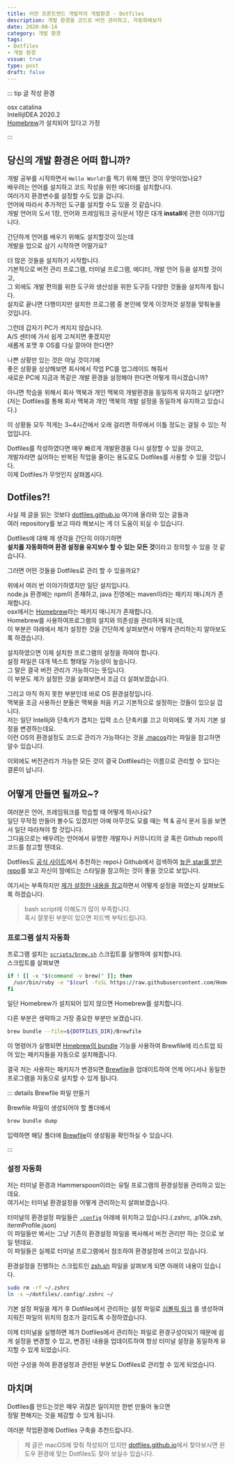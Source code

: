 ```yaml
---
title: 어떤 프론트엔드 개발자의 개발환경 - Dotfiles
description: 개발 환경을 코드로 버전 관리하고, 자동화해보자
date: 2020-08-14
category: 개발 환경
tags:
- Dotfiles
- 개발 환경
vssue: true
type: post
draft: false
---
```


::: tip 글 작성 환경

osx catalina  
IntellijIDEA 2020.2  
[Homebrew](https://brew.sh/index_ko)가 설치되어 있다고 가정

:::


## 당신의 개발 환경은 어떠 합니까?

개발 공부를 시작하면서 `Hello World!`를 찍기 위해 했던 것이 무엇이었나요?  
배우려는 언어를 설치하고 코드 작성을 위한 에디터를 설치합니다.  
여러가지 환경변수를 설정할 수도 있을 겁니다.  
언어에 따라서 추가적인 도구를 설치할 수도 있을 것 같습니다.  
개발 언어의 도서 1장, 언어와 프레임워크 공식문서 1장은 대개 **install**에 관한
이야기입니다.

간단하게 언어를 배우기 위해도 설치할것이 있는데  
개발을 업으로 삼기 시작하면 어떨가요?

더 많은 것들을 설치하기 시작합니다.  
기본적으로 버전 관리 프로그램, 터미널 프로그램, 에디터, 개발 언어 등을 설치할
것이고,  
그 외에도 개발 편의를 위한 도구와 생산성을 위한 도구등 다양한 것들을
설치하게 됩니다.  
설치로 끝나면 다행이지만 설치한 프로그램 중 본인에 맞게 이것저것 설정을 맞춰놓을
것입니다.

그런데 갑자기 PC가 켜지지 않습니다.  
A/S 센터에 가서 쉽게 고쳐지면 좋겠지만  
새롭게 포맷 후 OS를 다실 깔아야 한다면?

나쁜 상황만 있는 것은 아닐 것이기에  
좋은 상황을 상상해보면 회사에서 작업 PC를 업그레이드 해줘서  
새로운 PC에 지금과 똑같은 개발 환경을 설정해야 한다면 어떻게 하시겠습니까?

아니면 학습을 위해서 회사 맥북과 개인 맥북의 개발환경을 동일하게 유지하고 싶다면?  
(저는 Dotfiles를 통해 회사 맥북과 개인 맥북의 개발 설정을 동일하게 유지하고
있습니다.)

이 상황들 모두 적게는 3~4시간에서 오래 걸리면 하루에서 이틀 정도는 걸릴 수 있는
작업입니다.

Dotfiles를 작성하였다면 매우 빠르게 개발환경을 다시 설정할 수 있을 것이고,  
개발자라면 싫어하는 반복된 작업을 줄이는 용도로도 Dotfiles를 사용할 수 있을
것입니다.  
이제 Dotfiles가 무엇인지 살펴봅시다.

## Dotfiles?!

사실 제 글을 읽는 것보다
[dotfiles.github.io](https://dotfiles.github.io/) 여기에 올라와 있는 글들과  
여러 repository를 보고 따라 해보시는 게 더 도움이 되실 수 있습니다.

Dotfiles에 대해 제 생각을 간단히 이야기하면  
**설치를 자동화하며 환경 설정을 유지보수 할 수 있는 모든 것**이라고 정의할 수
있을 것 같습니다.

그러면 어떤 것들을 Dotfiles로 관리 할 수 있을까요?

위에서 여러 번 이야기하였지만 일단 설치입니다.  
node.js 환경에는 npm이 존재하고, java 진영에는 maven이라는 패키지 매니저가
존재합니다.  
osx에서는
[Homebrew](https://brew.sh/index_ko)라는 패키지 매니저가 존재합니다.  
Homebrew를 사용하여프로그램의 설치와 의존성을 관리하게 되는데,  
이 부분은 아래에서 제가 설정한 것을 간단하게 살펴보면서 어떻게 관리하는지
알아보도록 하겠습니다.

설치하였으면 이제 설치한 프로그램의 설정을 하여야 합니다.  
설정 파일은 대개 텍스트 형태일 가능성이 높습니다.  
그 말은 결국 버전 관리가 가능하다는 뜻입니다.  
이 부분도 제가 설정한 것을 살펴보면서 조금 더 살펴보겠습니다.

그리고 아직 하지 못한 부분인데 바로 OS 환경설정입니다.  
맥북을 조금 사용하신 분들은 맥북을 처음 키고 기본적으로 설정하는 것들이 있으실
겁니다.  
저는 일단 Intellij와 단축키가 겹치는 입력 소스 단축키를 끄고 이외에도 몇 가지
기본 설정을 변경하는데요.  
이런 OS의 환경설정도 코드로 관리가 가능하다는 것을
[.macos](https://github.com/mathiasbynens/dotfiles/blob/main/.macos)라는
파일을 참고하면 알수 있습니다.

이외에도 버전관리가 가능한 모든 것이 결국 Dotfiles라는 이름으로 관리할
수 있다는 결론이 납니다.

## 어떻게 만들면 될까요~?

여러분은 언어, 프레임워크를 학습할 때 어떻게 하시나요?  
일단 무작정 만들어 볼수도 있겠지만 아예 아무것도 모를 때는 책 & 공식 문서 등을
보면서 일단 따라쳐야 할 것입니다.  
그다음으로는 배우려는 언어에서 유명한 개발자나
커뮤니티의 글 혹은 Github repo의 코드를 참고할 텐데요.

Dotfiles도
[공식 사이트](https://dotfiles.github.io/)에서 추천하는 repo나 Github에서
검색하여
[높은 star를 받은 repo](https://github.com/search?o=desc&q=dotfiles&s=stars&type=Repositories)를
보고 자신이 맘에드는 스타일을 참고하는 것이 좋을 것으로 보입니다.

여기서는 부족하지만
[제가 설정한 내용을 참고](https://github.com/yoonhona/dotfiles)하면서 어떻게
설정을 하였는지 살펴보도록 하겠습니다.

>  bash script에 이해도가 많이 부족합니다.  
>  혹시 잘못된 부분이 있으면 피드백 부탁드립니다.

### 프로그램 설치 자동화

프로그램 설치는
[`scripts/brew.sh`](https://github.com/yoonhona/dotfiles/blob/master/scripts/brew.sh)
스크립트를 실행하여 설치합니다.  
스크립트를 살펴보면

```bash
if ! [[ -x "$(command -v brew)" ]]; then
  /usr/bin/ruby -e "$(curl -fsSL https://raw.githubusercontent.com/Homebrew/install/master/install)"
fi
```
일단 Homebrew가 설치되어 있지 않으면 Homebrew를 설치합니다.

다른 부분은 생략하고 가장 중요한 부분만 보겠습니다.
```bash
brew bundle --file=${DOTFILES_DIR}/Brewfile
```
이 명령어가 실행되면
[Hmebrew의 bundle](https://github.com/Homebrew/homebrew-bundle) 기능을
사용하여 Brewfile에 리스트업 되어 있는 패키지들을 자동으로 설치해줍니다.

결국 저는 사용하는 패키지가 변경되면 [Brewfile](https://github.com/yoonhona/dotfiles/blob/master/Brewfile)을 업데이트하여 언제 어디서나 동일한
프로그램을 자동으로 설치할 수 있게 됩니다.

::: details Brewfile 파일 만들기

Brewfile 파일이 생성되어야 할 폴더에서

```bash
brew bundle dump
```
입력하면 해당 폴더에
[Brewfile](https://github.com/yoonhona/dotfiles/blob/master/Brewfile)이
생성됨을 확인하실 수 있습니다.

:::

### 설정 자동화

저는 터미널 환경과 Hammerspoon이라는 유틸 프로그램의 환경설정을 관리하고
있는데요.  
여기서는 터미널 환경설정을 어떻게 관리하는지 살펴보겠습니다.

터미널의 환경설정 파일들은
[`.config`](https://github.com/yoonhona/dotfiles/tree/master/.config)
아래에 위치하고 있습니다.(.zshrc, .p10k.zsh, itermProfile.json)  
이 파일들만 봐서는 그냥 기존의 환경설정 파일을 복사해서 버전 관리만 하는 것으로
보일 텐데요.  
이 파일들은 실제로 터미널 프로그램에서 참조하여 환경설정에 쓰이고 있습니다.

환경설정을 진행하는 스크립트인
[zsh.sh](https://github.com/yoonhona/dotfiles/blob/master/scripts/zsh.sh)
파일을 살펴보게 되면 아래의 내용이 있습니다.

```bash
sudo rm -rf ~/.zshrc
ln -s ~/dotfiles/.config/.zshrc ~/
```
기본 설정 파일을 제거 후 Dotfiles에서 관리하는 설정 파일로
[심볼릭 링크](https://ko.wikipedia.org/wiki/%EC%8B%AC%EB%B3%BC%EB%A6%AD_%EB%A7%81%ED%81%AC)
를 생성하여 지워진 파일의 위치의 참조가 걸리도록 수정하였습니다.

이제 터미널을 실행하면 제가 Dotfiles에서 관리하는 파일로 환경구성이되기 때문에
쉽게 설정을 변경할 수 있고, 변경된 내용을 업데이트하여 항상 터미널 설정을 동일하게
유지할 수 있게 되었습니다.

이런 구성을 하여 환경설정과 관련된 부분도 Dotfiles로 관리할 수 있게 되었습니다.

## 마치며

Dotfiles를 만드는것은 매우 귀찮은 일이지만 한번 만들어 놓으면  
정말 편해지는 것을 체감할 수 있게 됩니다.

여러분 작업환경에 Dotfiles 구축을 추천드립니다.

>제 글은 macOS에 맞춰 작성되어 있지만
>[dotfiles.github.io](https://dotfiles.github.io/)에서 찾아보시면 윈도우
>환경에 맞는 Dotfiles도 찾아 보실수 있습니다.





